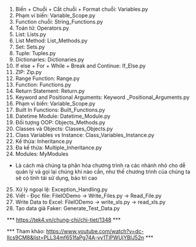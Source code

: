 1. Biến + Chuỗi + Cắt chuỗi + Format chuỗi: Variables.py
2. Phạm vi biến: Variable_Scope.py
3. Function chuỗi: String_Functions.py
4. Toán tử: Operators.py
5. List: Lists.py
6. List Method:  List_Methods.py
7. Set: Sets.py
8. Tuple: Tuples.py
9. Dictionaries: Dictionaries.py
10. If else + For + While + Break and Continue:  If_Else.py
11. ZIP: Zip.py
12. Range Function: Range.py
13. Function: Functions.py
14. Return Statement: Return.py 
15. Keyword and Positional Arguments: Keyword _Positional_Arguments.py
16. Phạm vi biến: Variable_Scope.py
17. Built In Functions: Built_Functions.py
18. Datetime Module: Datetime_Module.py
19. Đối tượng OOP: Objects_Methods.py
20. Classes và Objects: Classes_Objects.py 
21. Class Variables vs Instance: Class_Variables_Instance.py
22. Kế thừa: Inheritance.py
23. Đa kế thừa: Multiple_Inheritance.py
24. Modules: MyModules
- Là cách mà chúng ta phân hóa chương trình ra các nhánh nhỏ cho dễ quản lý và gọi lại chúng khi nào cần, như thế chương trình của chúng ta sẽ có tính tái sử dụng, bảo trì cao
25. Xử lý ngoại lệ: Exception_Handling.py
26. Viết - Đọc file: FileIODemo -> Write_Files.py -> Read_File.py
27. Write Data to Excel:  FileIODemo -> write_xls.py -> read_xls.py
28. Tạo data giả Faker: Generate_Test_Data.py

*** https://tek4.vn/chung-chi/chi-tiet/1348 *** 

*** Tham khảo: https://www.youtube.com/watch?v=dc-Ilcs9CM8&list=PLL34mf651faPg74A-vy1TIPWUjYBIJ52n *** 